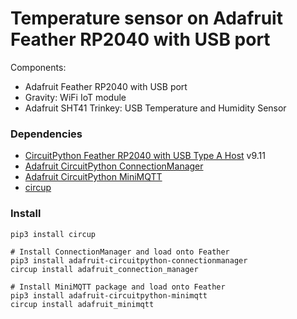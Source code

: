 # Temperature sensor on Adafruit Feather RP2040 with USB port

Components:
- Adafruit Feather RP2040 with USB port
- Gravity: WiFi IoT module
- Adafruit SHT41 Trinkey: USB Temperature and Humidity Sensor

### Dependencies
- [CircuitPython Feather RP2040 with USB Type A Host](https://circuitpython.org/board/adafruit_feather_rp2040_usb_host/) v9.11
- [Adafruit CircuitPython ConnectionManager](https://github.com/adafruit/Adafruit_CircuitPython_ConnectionManager/tree/67d649b363cc3464b7959652a32cb62662ee60c3)
- [Adafruit CircuitPython MiniMQTT](https://github.com/adafruit/Adafruit_CircuitPython_MiniMQTT/tree/5f222c2065b434f72587ea970b8893ade5537898)
- [circup](https://github.com/adafruit/circup)

### Install
```
pip3 install circup

# Install ConnectionManager and load onto Feather
pip3 install adafruit-circuitpython-connectionmanager
circup install adafruit_connection_manager

# Install MiniMQTT package and load onto Feather
pip3 install adafruit-circuitpython-minimqtt
circup install adafruit_minimqtt
```